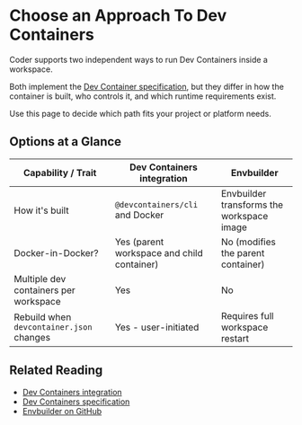 # Choose an Approach To Dev Containers

Coder supports two independent ways to run Dev Containers inside a workspace.

Both implement the [Dev Container specification](https://containers.dev/), but they differ in how the container is built,
who controls it, and which runtime requirements exist.

Use this page to decide which path fits your project or platform needs.

## Options at a Glance

| Capability / Trait                       | Dev Containers integration                 | Envbuilder                                |
|------------------------------------------|--------------------------------------------|-------------------------------------------|
| How it's built                           | `@devcontainers/cli` and Docker            | Envbuilder transforms the workspace image |
| Docker-in-Docker?                        | Yes (parent workspace and child container) | No (modifies the parent container)        |
| Multiple dev containers per workspace    | Yes                                        | No                                        |
| Rebuild when `devcontainer.json` changes | Yes - user-initiated                       | Requires full workspace restart           |

## Related Reading

- [Dev Containers integration](./devcontainers.md)
- [Dev Containers specification](https://containers.dev/)
- [Envbuilder on GitHub](https://github.com/coder/envbuilder)
